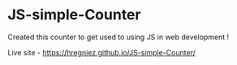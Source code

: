 # JS-simple-Counter

Created this counter to get used to using JS in web development !

Live site - https://hregniez.github.io/JS-simple-Counter/
